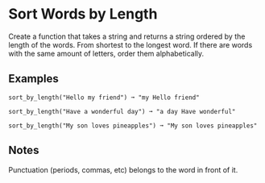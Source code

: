 # Sort Words by Length

Create a function that takes a string and returns a string ordered by the length of the words. From shortest to the longest word. If there are words with the same amount of letters, order them alphabetically.

## Examples
```
sort_by_length("Hello my friend") ➞ "my Hello friend"

sort_by_length("Have a wonderful day") ➞ "a day Have wonderful"

sort_by_length("My son loves pineapples") ➞ "My son loves pineapples"
```

## Notes
Punctuation (periods, commas, etc) belongs to the word in front of it.
